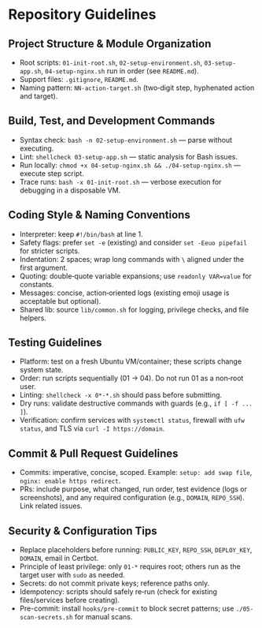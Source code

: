 # Repository Guidelines

## Project Structure & Module Organization
- Root scripts: `01-init-root.sh`, `02-setup-environment.sh`, `03-setup-app.sh`, `04-setup-nginx.sh` run in order (see `README.md`).
- Support files: `.gitignore`, `README.md`.
- Naming pattern: `NN-action-target.sh` (two‑digit step, hyphenated action and target).

## Build, Test, and Development Commands
- Syntax check: `bash -n 02-setup-environment.sh` — parse without executing.
- Lint: `shellcheck 03-setup-app.sh` — static analysis for Bash issues.
- Run locally: `chmod +x 04-setup-nginx.sh && ./04-setup-nginx.sh` — execute step script.
- Trace runs: `bash -x 01-init-root.sh` — verbose execution for debugging in a disposable VM.

## Coding Style & Naming Conventions
- Interpreter: keep `#!/bin/bash` at line 1.
- Safety flags: prefer `set -e` (existing) and consider `set -Eeuo pipefail` for stricter scripts.
- Indentation: 2 spaces; wrap long commands with `\` aligned under the first argument.
- Quoting: double‑quote variable expansions; use `readonly VAR=value` for constants.
- Messages: concise, action‑oriented logs (existing emoji usage is acceptable but optional).
 - Shared lib: source `lib/common.sh` for logging, privilege checks, and file helpers.

## Testing Guidelines
- Platform: test on a fresh Ubuntu VM/container; these scripts change system state.
- Order: run scripts sequentially (01 → 04). Do not run 01 as a non‑root user.
- Linting: `shellcheck -x 0*-*.sh` should pass before submitting.
- Dry runs: validate destructive commands with guards (e.g., `if [ -f ... ]`).
- Verification: confirm services with `systemctl status`, firewall with `ufw status`, and TLS via `curl -I https://domain`.

## Commit & Pull Request Guidelines
- Commits: imperative, concise, scoped. Example: `setup: add swap file`, `nginx: enable https redirect`.
- PRs: include purpose, what changed, run order, test evidence (logs or screenshots), and any required configuration (e.g., `DOMAIN`, `REPO_SSH`). Link related issues.

## Security & Configuration Tips
- Replace placeholders before running: `PUBLIC_KEY`, `REPO_SSH`, `DEPLOY_KEY`, `DOMAIN`, email in Certbot.
- Principle of least privilege: only `01-*` requires root; others run as the target user with `sudo` as needed.
- Secrets: do not commit private keys; reference paths only.
- Idempotency: scripts should safely re‑run (check for existing files/services before creating).
 - Pre-commit: install `hooks/pre-commit` to block secret patterns; use `./05-scan-secrets.sh` for manual scans.
